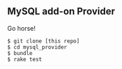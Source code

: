 ## MySQL add-on Provider

Go horse!

```
$ git clone [this repo]
$ cd mysql_provider
$ bundle
$ rake test
```
